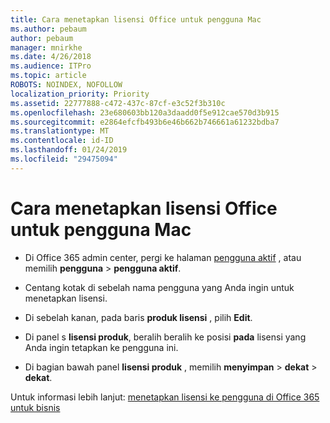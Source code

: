 ```yaml
---
title: Cara menetapkan lisensi Office untuk pengguna Mac
ms.author: pebaum
author: pebaum
manager: mnirkhe
ms.date: 4/26/2018
ms.audience: ITPro
ms.topic: article
ROBOTS: NOINDEX, NOFOLLOW
localization_priority: Priority
ms.assetid: 22777888-c472-437c-87cf-e3c52f3b310c
ms.openlocfilehash: 23e680603bb120a3daadd0f5e912cae570d3b915
ms.sourcegitcommit: e2864efcfb493b6e46b662b746661a61232bdba7
ms.translationtype: MT
ms.contentlocale: id-ID
ms.lasthandoff: 01/24/2019
ms.locfileid: "29475094"
---
```

# <a name="how-to-assign-office-licenses-to-mac-users"></a>Cara menetapkan lisensi Office untuk pengguna Mac

- Di Office 365 admin center, pergi ke halaman [pengguna aktif](https://go.microsoft.com/fwlink/p/?linkid=834822) , atau memilih **pengguna** \> **pengguna aktif**.
    
- Centang kotak di sebelah nama pengguna yang Anda ingin untuk menetapkan lisensi.
    
- Di sebelah kanan, pada baris **produk lisensi** , pilih **Edit**.
    
- Di panel s **lisensi produk**, beralih beralih ke posisi **pada** lisensi yang Anda ingin tetapkan ke pengguna ini. 
    
- Di bagian bawah panel **lisensi produk** , memilih **menyimpan** \> **dekat** \> **dekat**.
    
Untuk informasi lebih lanjut: [menetapkan lisensi ke pengguna di Office 365 untuk bisnis](.md)
  

